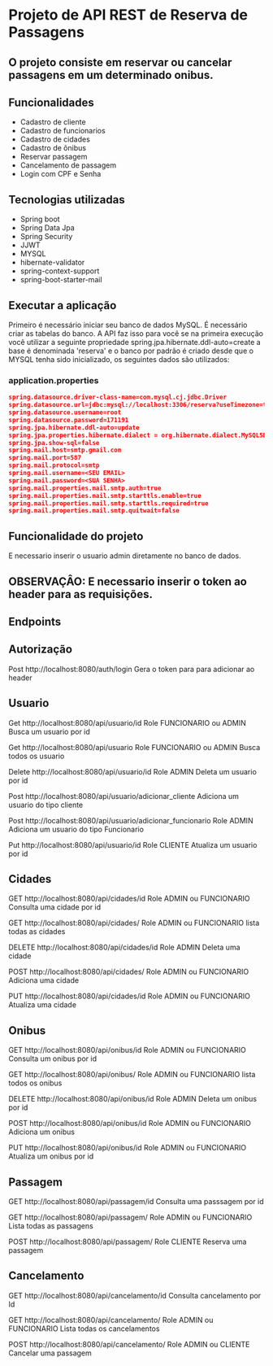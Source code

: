 # Projeto de API REST de Reserva de Passagens 

## O projeto consiste em reservar ou cancelar passagens em um determinado onibus.

## Funcionalidades

- Cadastro de cliente
- Cadastro de funcionarios
- Cadastro de cidades
- Cadastro de ônibus
- Reservar passagem
- Cancelamento de passagem
- Login com CPF e Senha

## Tecnologias utilizadas

- Spring boot
- Spring Data Jpa
- Spring Security
- JJWT
- MYSQL
- hibernate-validator
- spring-context-support
- spring-boot-starter-mail

## Executar a aplicação

Primeiro é necessário iniciar seu banco de dados MySQL. É necessário criar as tabelas do banco. A API faz isso para você se na primeira execução você utilizar a seguinte propriedade spring.jpa.hibernate.ddl-auto=create a base é denominada 'reserva' e o banco por padrão é criado desde que o MYSQL tenha sido inicializado, os seguintes dados são utilizados:

### application.properties

```json
spring.datasource.driver-class-name=com.mysql.cj.jdbc.Driver
spring.datasource.url=jdbc:mysql://localhost:3306/reserva?useTimezone=true&serverTimezone=UTC
spring.datasource.username=root
spring.datasource.password=171191
spring.jpa.hibernate.ddl-auto=update
spring.jpa.properties.hibernate.dialect = org.hibernate.dialect.MySQL5Dialect
spring.jpa.show-sql=false
spring.mail.host=smtp.gmail.com
spring.mail.port=587
spring.mail.protocol=smtp
spring.mail.username=<SEU EMAIL>
spring.mail.password=<SUA SENHA>
spring.mail.properties.mail.smtp.auth=true
spring.mail.properties.mail.smtp.starttls.enable=true
spring.mail.properties.mail.smtp.starttls.required=true
spring.mail.properties.mail.smtp.quitwait=false 
```
## Funcionalidade do projeto
E necessario inserir o usuario admin diretamente no banco de dados.

## OBSERVAÇÂO: E necessario inserir o token ao header para as requisições.

## Endpoints

## Autorização

 Post
 http://localhost:8080/auth/login
 Gera o token para para adicionar ao header

## Usuario

 Get
 http://localhost:8080/api/usuario/id
 Role FUNCIONARIO ou ADMIN
 Busca um usuario por id

 Get
 http://localhost:8080/api/usuario
 Role FUNCIONARIO ou ADMIN
 Busca todos os usuario

 Delete
 http://localhost:8080/api/usuario/id
 Role ADMIN
 Deleta um usuario por id

 Post
 http://localhost:8080/api/usuario/adicionar_cliente
 Adiciona um usuario do tipo cliente

 Post
 http://localhost:8080/api/usuario/adicionar_funcionario
 Role ADMIN
 Adiciona um usuario do tipo Funcionario

 Put
 http://localhost:8080/api/usuario/id
 Role CLIENTE
 Atualiza um usuario por id

## Cidades

 GET
 http://localhost:8080/api/cidades/id
 Role ADMIN ou FUNCIONARIO
 Consulta uma cidade por id

 GET
 http://localhost:8080/api/cidades/
 Role ADMIN ou FUNCIONARIO
 lista todas as cidades

 DELETE
 http://localhost:8080/api/cidades/id
 Role ADMIN
 Deleta uma cidade

 POST
 http://localhost:8080/api/cidades/
 Role ADMIN ou FUNCIONARIO
 Adiciona uma cidade

 PUT
 http://localhost:8080/api/cidades/id
 Role ADMIN ou FUNCIONARIO
 Atualiza uma cidade

## Onibus

 GET
 http://localhost:8080/api/onibus/id
 Role ADMIN ou FUNCIONARIO
 Consulta um onibus por id

 GET
 http://localhost:8080/api/onibus/
 Role ADMIN ou FUNCIONARIO
 lista todos os onibus

 DELETE
 http://localhost:8080/api/onibus/id
 Role ADMIN 
 Deleta um onibus por id

 POST
 http://localhost:8080/api/onibus/id
 Role ADMIN ou FUNCIONARIO
 Adiciona um onibus

 PUT
 http://localhost:8080/api/onibus/id
 Role ADMIN ou FUNCIONARIO
 Atualiza um onibus por id

## Passagem

 GET
 http://localhost:8080/api/passagem/id
 Consulta uma passsagem por id

 GET
 http://localhost:8080/api/passagem/
 Role ADMIN ou FUNCIONARIO
 Lista todas as passagens

 POST
 http://localhost:8080/api/passagem/
 Role CLIENTE
 Reserva uma passagem

## Cancelamento

 GET
 http://localhost:8080/api/cancelamento/id
 Consulta cancelamento por Id

 GET
 http://localhost:8080/api/cancelamento/
 Role ADMIN ou FUNCIONARIO
 Lista todas os cancelamentos

 POST
 http://localhost:8080/api/cancelamento/
 Role ADMIN ou CLIENTE
 Cancelar uma passagem




